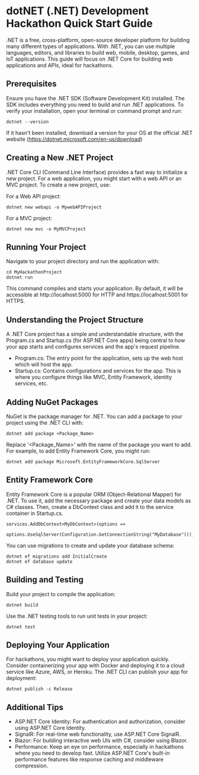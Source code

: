 # dotNET (.NET) Development Hackathon Quick Start Guide
.NET is a free, cross-platform, open-source developer platform for building many different types of applications. With .NET, you can use multiple languages, editors, and libraries to build web, mobile, desktop, games, and IoT applications. This guide will focus on .NET Core for building web applications and APIs, ideal for hackathons.

## Prerequisites
Ensure you have the .NET SDK (Software Development Kit) installed. The SDK includes everything you need to build and run .NET applications. To verify your installation, open your terminal or command prompt and run:
```
dotnet --version
```
If it hasn't been installed, download a version for your OS at the official .NET website (https://dotnet.microsoft.com/en-us/download)

## Creating a New .NET Project
.NET Core CLI (Command Line Interface) provides a fast way to initialize a new project. For a web application, you might start with a web API or an MVC project. To create a new project, use:

For a Web API project:
```
dotnet new webapi -o MywebAPIProject

```
For a MVC project: 
```
dotnet new mvc -o MyMVCProject
```

## Running Your Project
Navigate to your project directory and run the application with:

```
cd MyHackathonProject
dotnet run
```
This command compiles and starts your application. By default, it will be accessible at http://localhost:5000 for HTTP and https://localhost:5001 for HTTPS.

## Understanding the Project Structure
A .NET Core project has a simple and understandable structure, with the Program.cs and Startup.cs (for ASP.NET Core apps) being central to how your app starts and configures services and the app's request pipeline.

- Program.cs: The entry point for the application, sets up the web host which will host the app.
- Startup.cs: Contains configurations and services for the app. This is where you configure things like MVC, Entity Framework, identity services, etc.

## Adding NuGet Packages
NuGet is the package manager for .NET. You can add a package to your project using the .NET CLI with:
```
dotnet add package <Package_Name>
```
Replace '<Package_Name>' with the name of the package you want to add. For example, to add Entity Framework Core, you might run:
```
dotnet add package Microsoft.EntityFrameworkCore.SqlServer
```

## Entity Framework Core
Entity Framework Core is a popular ORM (Object-Relational Mapper) for .NET. To use it, add the necessary package and create your data models as C# classes. Then, create a DbContext class and add it to the service container in Startup.cs.
```
services.AddDbContext<MyDbContext>(options =>
    options.UseSqlServer(Configuration.GetConnectionString("MyDatabase")));
```
You can use migrations to create and update your database schema:
```
dotnet ef migrations add InitialCreate
dotnet ef database update
```
## Building and Testing
Build your project to compile the application:
```
dotnet build
```
Use the .NET testing tools to run unit tests in your project:
```
dotnet test
```
## Deploying Your Application
For hackathons, you might want to deploy your application quickly. Consider containerizing your app with Docker and deploying it to a cloud service like Azure, AWS, or Heroku. The .NET CLI can publish your app for deployment:

```
dotnet publish -c Release
```
## Additional Tips
- ASP.NET Core Identity: For authentication and authorization, consider using ASP.NET Core Identity.
- SignalR: For real-time web functionality, use ASP.NET Core SignalR.
- Blazor: For building interactive web UIs with C#, consider using Blazor.
- Performance: Keep an eye on performance, especially in hackathons where you need to develop fast. Utilize ASP.NET Core's built-in performance features like response caching and middleware compression.
